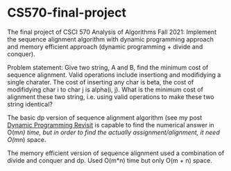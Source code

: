 # CS570-final-project

The final project of CSCI 570 Analysis of Algorithms Fall 2021: Implement the sequence alignment algorithm with dynamic programming approach and memory efficient approach (dynamic programming + divide and conquer).

Problem statement: Give two string, A and B, find the minimum cost of sequence alignment. Valid operations include insertiong and modifidying a single charater. The cost of inserting any char is beta, the cost of modifidying char i to char j is alpha(i, j). What is the minimum cost of alignment these two string, i.e. using valid operations to make these two string identical? 

The basic dp version of sequence alignment algorithm (see my post [Dynamic Programming Revisit](https://kaiwang.co/2021/11/04/dynamic-programming-revisit/) is capable to find the numerical answer in O(m*n) time, but in order to find the actually assignment/alignment, it need O(m*n) space.

The memory efficient version of sequence alignment used a combination of divide and conquer and dp. Used O(m*n) time but only O(m + n) space.
